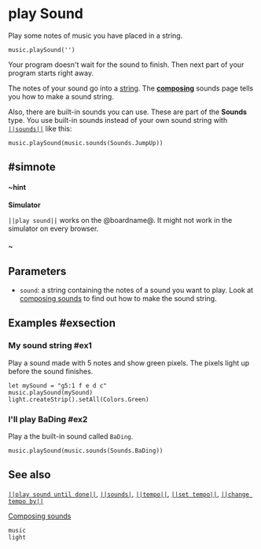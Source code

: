 # play Sound

Play some notes of music you have placed in a string.

```sig
music.playSound('')
```

Your program doesn't wait for the sound to finish. Then next part of your program starts right away.

The notes of your sound go into a [string](/types/string). The [**composing**](/reference/music/composing-sounds)
sounds page tells you how to make a sound string.

Also, there are built-in sounds you can use. These are part of the **Sounds** type. You use built-in sounds
instead of your own sound string with [``||sounds||``](/reference/music/sounds) like this:

```blocks
music.playSound(music.sounds(Sounds.JumpUp))
```

## #simnote
#### ~hint
**Simulator**

``||play sound||`` works on the @boardname@. It might not work in the simulator on every browser.
#### ~

## Parameters

* ``sound``: a string containing the notes of a sound you want to play. Look at
[composing sounds](/reference/music/composing-sounds) to find out how to make the sound string.

## Examples #exsection

### My sound string #ex1

Play a sound made with 5 notes and show green pixels. The pixels light up before the sound
finishes.

```blocks
let mySound = "g5:1 f e d c"
music.playSound(mySound)
light.createStrip().setAll(Colors.Green)
```
### I'll play BaDing #ex2

Play a the built-in sound called `BaDing`.

```blocks
music.playSound(music.sounds(Sounds.BaDing))
```

## See also

[``||play sound until done||``](/reference/music/play-sound-until-done), [``||sounds|``](/reference/music/sounds),
[``||tempo||``](/reference/music/tempo), [``||set tempo||``](/reference/music/set-tempo),
[``||change tempo by||``](/reference/music/change-tempo-by)

[Composing sounds](/reference/music/composing-sounds)

```package
music
light
```
